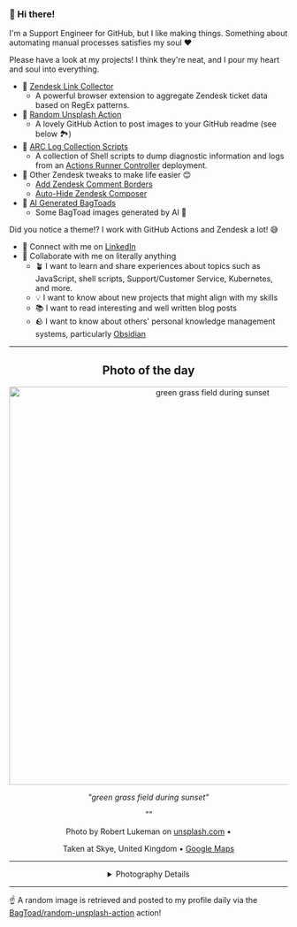 ### 👋 Hi there!

I'm a Support Engineer for GitHub, but I like making things. Something about automating manual processes satisfies my soul ❤️

Please have a look at my projects! I think they're neat, and I pour my heart and soul into everything.

- 🔗 [Zendesk Link Collector](https://github.com/BagToad/Zendesk-Link-Collector) 
  - A powerful browser extension to aggregate Zendesk ticket data based on RegEx patterns.
- 🌊 [Random Unsplash Action](https://github.com/BagToad/random-unsplash-action)
  - A lovely GitHub Action to post images to your GitHub readme (see below 🏞️)
- 🏃 [ARC Log Collection Scripts](https://github.com/BagToad/arc-log-collection-scripts)
  - A collection of Shell scripts to dump diagnostic information and logs from an [Actions Runner Controller](https://github.com/actions/actions-runner-controller) deployment.
- 🧘 Other Zendesk tweaks to make life easier 😊
  - [Add Zendesk Comment Borders](https://github.com/BagToad/add-zendesk-comment-borders)
  - [Auto-Hide Zendesk Composer](https://github.com/BagToad/Auto-Hide-Zendesk-Composer)
- 🐸 [AI Generated BagToads](https://github.com/BagToad/bagtoads)
  - Some BagToad images generated by AI 🐸

Did you notice a theme!? I work with GitHub Actions and Zendesk a lot! 😅

- 🔗 Connect with me on [LinkedIn](https://www.linkedin.com/in/kynan-ware/)
- 🤝 Collaborate with me on literally anything
  - 🪴 I want to learn and share experiences about topics such as JavaScript, shell scripts, Support/Customer Service, Kubernetes, and more.
  - 💡 I want to know about new projects that might align with my skills
  - 📚 I want to read interesting and well written blog posts
  - 🪨 I want to know about others' personal knowledge management systems, particularly [Obsidian](https://obsidian.md/)

----
<div align="center">

## Photo of the day
  
  <a href="https://unsplash.com/photos/green-grass-field-during-sunset-_RBcxo9AU-U"><img width="720" src="https://images.unsplash.com/photo-1472214103451-9374bd1c798e?crop=entropy&cs=tinysrgb&fit=max&fm=jpg&ixid=M3w1NTI0NDl8MHwxfHJhbmRvbXx8fHx8fHx8fDE3MTQ0NTY4MzB8&ixlib=rb-4.0.3&q=80&w=1080" alt="green grass field during sunset"></a>
  
  <em>"green grass field during sunset"</em>
  
  <em>""</em>

  Photo by Robert Lukeman on [unsplash.com](https://unsplash.com/) • 
  
  Taken at Skye, United Kingdom • [Google Maps](https://www.google.com/maps/search/?api=1&query=57.5359261,-6.22627250000005)
  
  ---
  
<details>
<summary>Photography Details</summary>
  
| Parameter     | Value |
| ------------- | ----- |
| Camera Model  | ILCE-7RM2 |
| Exposure Time | 1/25 |
| Aperture      | 13.0 |
| Focal Length  | 18.0 |
| ISO           | 100 |
| Location      | Skye, United Kingdom (United Kingdom) |
| Coordinates   | Latitude 57.5359261, Longitude -6.22627250000005 |

### Map

```geojson
        {
            "type": "FeatureCollection",
            "features": [
                {
                    "type": "Feature",
                    "properties": {},
                    "geometry": {
                        "coordinates": [
                            -6.22627250000005,
                            57.5359261
                        ],
                        "type": "Point"
                    },
                    "id": 1
                },
                {
                    "type": "Feature",
                    "properties": {},
                    "geometry": {
                        "coordinates": [
                            [
                                -5.92627250000005,
                                57.835926099999995
                            ],
                            [
                                -5.92627250000005,
                                57.2359261
                            ],
                            [
                                -6.52627250000005,
                                57.2359261
                            ],
                            [
                                -6.52627250000005,
                                57.835926099999995
                            ],
                            [
                                -5.92627250000005,
                                57.835926099999995
                            ]
                        ],
                        "type": "LineString"
                    }
                }
            ]
        }
```

</details>

</div>

----

☝️ A random image is retrieved and posted to my profile daily via the [BagToad/random-unsplash-action](https://github.com/BagToad/random-unsplash-action) action!
